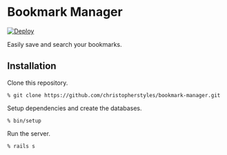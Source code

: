 # Bookmark Manager

[![Deploy](https://www.herokucdn.com/deploy/button.svg)](https://heroku.com/deploy)

Easily save and search your bookmarks.

## Installation

Clone this repository.

	% git clone https://github.com/christopherstyles/bookmark-manager.git

Setup dependencies and create the databases.

    % bin/setup

Run the server.

    % rails s
